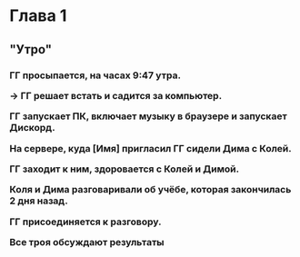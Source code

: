 <h1>Глава 1</h1>
<h2>"Утро"</h2>

<h3>

ГГ просыпается, на часах 9:47 утра.

-> ГГ решает встать и садится за компьютер.

ГГ запускает ПК, включает музыку в браузере и запускает Дискорд.

На сервере, куда [Имя] пригласил ГГ сидели Дима с Колей.

ГГ заходит к ним, здоровается с Колей и Димой.

Коля и Дима разговаривали об учёбе, которая закончилась 2 дня назад.

ГГ присоединяется к разговору.

Все троя обсуждают результаты 

</h3>